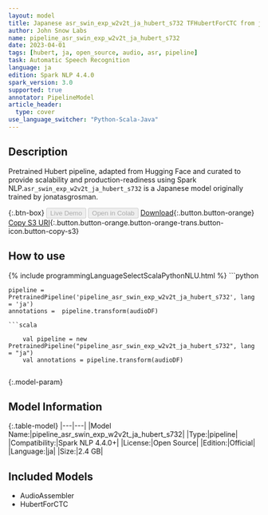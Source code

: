 ```yaml
---
layout: model
title: Japanese asr_swin_exp_w2v2t_ja_hubert_s732 TFHubertForCTC from jonatasgrosman
author: John Snow Labs
name: pipeline_asr_swin_exp_w2v2t_ja_hubert_s732
date: 2023-04-01
tags: [hubert, ja, open_source, audio, asr, pipeline]
task: Automatic Speech Recognition
language: ja
edition: Spark NLP 4.4.0
spark_version: 3.0
supported: true
annotator: PipelineModel
article_header:
  type: cover
use_language_switcher: "Python-Scala-Java"
---
```


## Description

Pretrained  Hubert  pipeline, adapted from Hugging Face and curated to provide scalability and production-readiness using Spark NLP.`asr_swin_exp_w2v2t_ja_hubert_s732` is a Japanese model originally trained by jonatasgrosman.

{:.btn-box}
<button class="button button-orange" disabled>Live Demo</button>
<button class="button button-orange" disabled>Open in Colab</button>
[Download](https://s3.amazonaws.com/auxdata.johnsnowlabs.com/public/models/pipeline_asr_swin_exp_w2v2t_ja_hubert_s732_ja_4.4.0_3.0_1680369774332.zip){:.button.button-orange}
[Copy S3 URI](s3://auxdata.johnsnowlabs.com/public/models/pipeline_asr_swin_exp_w2v2t_ja_hubert_s732_ja_4.4.0_3.0_1680369774332.zip){:.button.button-orange.button-orange-trans.button-icon.button-copy-s3}

## How to use



<div class="tabs-box" markdown="1">
{% include programmingLanguageSelectScalaPythonNLU.html %}
```python

    pipeline = PretrainedPipeline('pipeline_asr_swin_exp_w2v2t_ja_hubert_s732', lang = 'ja')
    annotations =  pipeline.transform(audioDF)
    
```
```scala

    val pipeline = new PretrainedPipeline("pipeline_asr_swin_exp_w2v2t_ja_hubert_s732", lang = "ja")
    val annotations = pipeline.transform(audioDF)
    
```
</div>

{:.model-param}
## Model Information

{:.table-model}
|---|---|
|Model Name:|pipeline_asr_swin_exp_w2v2t_ja_hubert_s732|
|Type:|pipeline|
|Compatibility:|Spark NLP 4.4.0+|
|License:|Open Source|
|Edition:|Official|
|Language:|ja|
|Size:|2.4 GB|

## Included Models

- AudioAssembler
- HubertForCTC